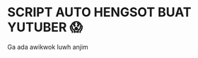 # SCRIPT AUTO HENGSOT BUAT YUTUBER 😱
Ga ada awikwok luwh anjim 
<!-- https://neoxr-api.herokuapp.com': 'yntkts',
  'https://api.xteam.xyz': 'apikeyaine',
  'https://melcanz.com': 'elaina',
  'https://api.lolhuman.xyz': 'Deffbotz',
  'https://zahirr-web.herokuapp.com': 'zahirgans',
  'https://api.zeks.me': 'apivinz',
  'https://pencarikode.xyz': 'pais',
  'https://hardianto.xyz': 'hardianto',
  'https://leyscoders-api.herokuapp.com': 'dappakntlll' 
  'https://zenzapis.xyz': 'hdiiofficial'
  'https://bsbt-api-rest.herokuapp.com': 'benniismael',
  'https://api.zeks.xyz': 'apivinz',
  'https://hardianto-chan.herokuapp.com': 'hardianto',
   'https://api.xteam.xyz': 'apikeyaine',
    'https://api.neoxr.eu.org/': 'jVEMyB2ITJ',
  'https://api.zeks.me': 'apikeyaine',
   'https://x-restapi.herokuapp.com': 'BETA'
   'https://zenzapi.xyz': '91E0F211A8',
   "RamdaniKey":"Ramdaniofficial",
"DanzzKey":"Ramdaniofficial",
"LolKey":"SAYULONTEH",
"LolHumanKey":"511fc49c7ad4edcecf8653cf",
"VhtearKey": "FauzanBotz",
"ZeksKey": "NinoWangy",
'https://leyscoders-api.herokuapp.com': 'MIMINGANZ',
 'https://api.xteam.xyz': 'HIRO',
  'https://api.vhtear.com': 'sayahafiz',
    'http://zekais-api.herokuapp.com': 'grqgD6pU',
  'https://bx-hunter.herokuapp.com': 'Ikyy69',
   'https://bx-hunter.herokuapp.com': 'Ikyy69',
    'https://rikka-api.herokuapp.com': 'beta',
     'https://api.xteam.xyz': 'Dawnfrostkey',
      'https://velgrynd.herokuapp.com': '79lJ9HEA'
      'https://api.zeks.xyz': 'Nyarlathotep',
      'https://zenzapi.xyz': 'sanzychan01
      'https://server-api-rey.herokuapp.com': 'apirey',
        'https://api.lolhuman.xyz': 'RFK-Rey',
         'https://api.lolhuman.xyz': 'rey2k21',
          'https://api.xteam.xyz': 'cristian9407',
           'https://caliphapi.com': 'ELYASXD',
           'https://fxc7-api.herokuapp.com': 'fxc7COOL',
             'https://viko-api.herokuapp.com': 'vinko',
               'https://anabotofc.herokuapp.com/': 'AnaBot',
                 'https://melcanz.com': 'amel',
                 'https://botstyle-api.herokuapp.com': 'Eyar749L',
  -->

